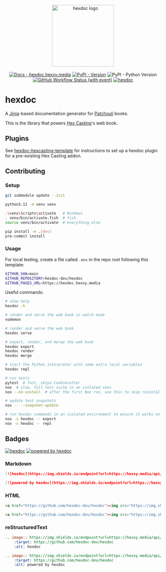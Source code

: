 <p align="center">
  <img alt="hexdoc logo" src="https://github.com/hexdoc-dev/hexdoc/raw/main/media/hexdoc.svg" height="200" />
  <br /><br />
  <a href="https://hexdoc.hexxy.media/"><img alt="Docs - hexdoc.hexxy.media" src="https://img.shields.io/badge/docs-hexdoc.hexxy.media-darkmagenta"></a>
  <a href="https://pypi.org/project/hexdoc/"><img alt="PyPI - Version" src="https://img.shields.io/pypi/v/hexdoc"></a>
  <img alt="PyPI - Python Version" src="https://img.shields.io/pypi/pyversions/hexdoc">
  <a href="https://github.com/hexdoc-dev/hexdoc/actions/workflows/ci.yml"><img alt="GitHub Workflow Status (with event)" src="https://img.shields.io/github/actions/workflow/status/hexdoc-dev/hexdoc/ci.yml?logo=github&label=ci"></a>
  <a href="https://github.com/hexdoc-dev/hexdoc#badges"><img src="https://img.shields.io/endpoint?url=https://hexxy.media/api/v0/badge/hexdoc" alt="hexdoc" style="max-width:100%;"></a>
</p>

# hexdoc

A [Jinja](https://jinja.palletsprojects.com/en/3.1.x/)-based documentation generator for [Patchouli](https://github.com/VazkiiMods/Patchouli) books.

This is the library that powers [Hex Casting](https://github.com/gamma-delta/HexMod)'s web book.

## Plugins

See [hexdoc-hexcasting-template](https://github.com/hexdoc-dev/hexdoc-hexcasting-template) for instructions to set up a hexdoc plugin for a pre-existing Hex Casting addon.

## Contributing

### Setup

```sh
git submodule update --init

python3.11 -m venv venv

.\venv\Scripts\activate   # Windows
. venv/bin/activate.fish  # fish
source venv/bin/activate  # everything else

pip install -e .[dev]
pre-commit install
```

### Usage

For local testing, create a file called `.env` in the repo root following this template:
```sh
GITHUB_SHA=main
GITHUB_REPOSITORY=hexdoc-dev/hexdoc
GITHUB_PAGES_URL=https://hexdoc.hexxy.media
```

Useful commands:
```sh
# show help
hexdoc -h

# render and serve the web book in watch mode
nodemon

# render and serve the web book
hexdoc serve

# export, render, and merge the web book
hexdoc export
hexdoc render
hexdoc merge

# start the Python interpreter with some extra local variables
hexdoc repl

# run tests
pytest  # fast, skips Cookiecutter
nox  # slow, full test suite in an isolated venv
nox --no-install  # after the first Nox run, use this to skip reinstalling everything

# update test snapshots
nox -- --snapshot-update

# run hexdoc commands in an isolated environment to ensure it works on its own
nox -s hexdoc -- export
nox -s hexdoc -- repl
```

## Badges

<a href="https://github.com/hexdoc-dev/hexdoc"><img src="https://img.shields.io/endpoint?url=https://hexxy.media/api/v0/badge/hexdoc" alt="hexdoc" style="max-width:100%;"></a>
<a href="https://github.com/hexdoc-dev/hexdoc"><img src="https://img.shields.io/endpoint?url=https://hexxy.media/api/v0/badge/hexdoc?label=1" alt="powered by hexdoc" style="max-width:100%;"></a>

### Markdown

```md
[![hexdoc](https://img.shields.io/endpoint?url=https://hexxy.media/api/v0/badge/hexdoc)](https://github.com/hexdoc-dev/hexdoc)

[![powered by hexdoc](https://img.shields.io/endpoint?url=https://hexxy.media/api/v0/badge/hexdoc?label=1)](https://github.com/hexdoc-dev/hexdoc)
```

### HTML

```html
<a href="https://github.com/hexdoc-dev/hexdoc"><img src="https://img.shields.io/endpoint?url=https://hexxy.media/api/v0/badge/hexdoc" alt="hexdoc" style="max-width:100%;"></a>

<a href="https://github.com/hexdoc-dev/hexdoc"><img src="https://img.shields.io/endpoint?url=https://hexxy.media/api/v0/badge/hexdoc?label=1" alt="powered by hexdoc" style="max-width:100%;"></a>
```

### reStructuredText

```rst
.. image:: https://img.shields.io/endpoint?url=https://hexxy.media/api/v0/badge/hexdoc
    :target: https://github.com/hexdoc-dev/hexdoc
    :alt: hexdoc

.. image:: https://img.shields.io/endpoint?url=https://hexxy.media/api/v0/badge/hexdoc?label=1
    :target: https://github.com/hexdoc-dev/hexdoc
    :alt: powered by hexdoc
```
